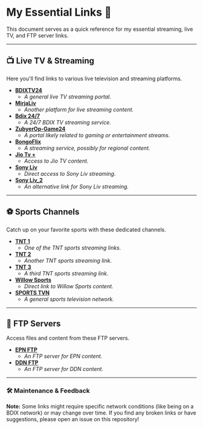 # My Essential Links 🚀

This document serves as a quick reference for my essential streaming, live TV, and FTP server links.

---

## 📺 Live TV & Streaming

Here you'll find links to various live television and streaming platforms.

* <a href="https://www.bdixtv24.xyz/" target="_blank">**BDIXTV24**</a>
  * *A general live TV streaming portal.*
* <a href="https://mirajliv.vercel.app/" target="_blank">**MirjaLiv**</a>
  * *Another platform for live streaming content.*
* <a href="https://bdixtv.serverbd247.com/" target="_blank">**Bdix 24/7**</a>
  * *A 24/7 BDIX TV streaming service.*
* <a href="https://www.game24x.xyz/?m=1" target="_blank">**ZubyerOp-Game24**</a>
  * *A portal likely related to gaming or entertainment streams.*
* <a href="https://tv.bongoflix.top/" target="_blank">**BongoFlix**</a>
  * *A streaming service, possibly for regional content.*
* <a href="https://mini1.allinonereborn.xyz/jiotv-ww192/" target="_blank">**Jio Tv +**</a>
  * *Access to Jio TV content.*
* <a href="https://allinonereborn.fun/sony/" target="_blank">**Sony Liv**</a>
  * *Direct access to Sony Liv streaming.*
* <a href="https://sonyliv-web-by-shivansh.vercel.app/" target="_blank">**Sony Liv_2**</a>
  * *An alternative link for Sony Liv streaming.*

---

## ⚽ Sports Channels

Catch up on your favorite sports with these dedicated channels.

* <a href="https://denverisalive.github.io/Player/Player.html?mpd=https://a201aivottlinear-a.akamaihd.net/OTTB/lhr-nitro/live/clients/dash/enc/wf8usag51e/out/v1/bd3b0c314fff4bb1ab4693358f3cd2d3/cenc.mpd?amznDtid=AOAGZA014O5RE&encoding=segmentBase&keyId=ae26845bd33038a9c0774a0981007294&key=63ac662dde310cfb4cc6f9b43b34196d" target="_blank">**TNT 1**</a>
  * *One of the TNT sports streaming links.*
* <a href="https://denverisalive.github.io/Player/Player.html?mpd=https://a201aivottlinear-a.akamaihd.net/OTTB/lhr-nitro/live/clients/dash/enc/f0qvkrra8j/out/v1/f8fa17f087564f51aa4d5c700be43ec4/cenc.mpd?amznDtid=AOAGZA014O5RE&encoding=segmentBase&keyId=6d1708b185c6c4d7b37600520c7cc93c&key=1aace05f58d8edef9697fd52cb09f441" target="_blank">**TNT 2**</a>
  * *Another TNT sports streaming link.*
* <a href="https://denverisalive.github.io/Player/Player.html?mpd=https://a201aivottlinear-a.akamaihd.net/OTTB/lhr-nitro/live/clients/dash/enc/lsdasbvglv/out/v1/bb548a3626cd4708afbb94a58d71dce9/cenc.mpd?amznDtid=AOAGZA014O5RE&encoding=segmentBase&keyId=4e993aa8c1f295f8b94e8e6f6d0bfe&key=86a1ed6e96caab8eb1009fe530d2cf4f" target="_blank">**TNT 3**</a>
  * *A third TNT sports streaming link.*
* <a href="https://denverisalive.github.io/Player/Player.html?mpd=https://abmyxykaaaaaaaamkyvb65fuqebyg.7a77200bf98444ac997a89ed83775793.emt.cf.ww.aiv-cdn.net/iad-nitro/live/clients/dash/enc/f60kqesunw/out/v1/a435ed7a00f947deb4369b46d8f2fb70/cenc.mpd&keyId=1779c27b9d077a3ba0c9cc1bb9a94b9f&key=cc5cf3b7928fb9e0a1ee6a8b566f0a8e" target="_blank">**Willow Sports**</a>
  * *Direct link to Willow Sports content.*
* <a href="https://sportstvn.com/" target="_blank">**SPORTS TVN**</a>
  * *A general sports television network.*

---

## 📁 FTP Servers

Access files and content from these FTP servers.

* <a href="http://172.20.3.1/" target="_blank">**EPN FTP**</a>
  * *An FTP server for EPN content.*
* <a href="http://bdixtv.live/we/" target="_blank">**DDN FTP**</a>
  * *An FTP server for DDN content.*

---

### 🛠️ Maintenance & Feedback

**Note:** Some links might require specific network conditions (like being on a BDIX network) or may change over time. If you find any broken links or have suggestions, please open an issue on this repository!
```
